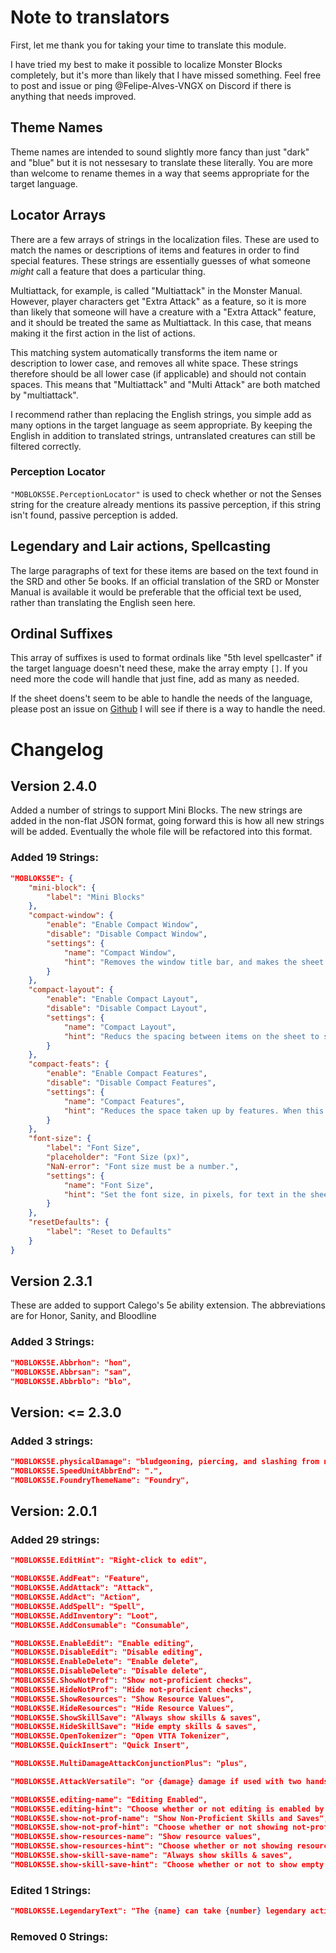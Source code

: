 # Note to translators
First, let me thank you for taking your time to translate this module.

I have tried my best to make it possible to localize Monster Blocks completely,
but it's more than likely that I have missed something.
Feel free to post and issue or ping @Felipe-Alves-VNGX on Discord if there is anything that needs improved.

## Theme Names
Theme names are intended to sound slightly more fancy than just "dark" and "blue" but it is not nessesary
to translate these literally. You are more than welcome to rename themes in a way that seems appropriate for the target language.

## Locator Arrays
There are a few arrays of strings in the localization files.
These are used to match the names or descriptions of items and features in order to find special features.
These strings are essentially guesses of what someone *might* call a feature that does a particular thing.

Multiattack, for example, is called "Multiattack" in the Monster Manual.
However, player characters get "Extra Attack" as a feature, so it is more than likely that
someone will have a creature with a "Extra Attack" feature, and it should be treated the same as
Multiattack. In this case, that means making it the first action in the list of actions.

This matching system automatically transforms the item name or description to lower case,
and removes all white space. These strings therefore should be all lower case (if applicable)
and should not contain spaces. This means that "Multiattack" and "Multi Attack" are both matched by "multiattack".

I recommend rather than replacing the English strings, you simple add as many options in the target language as seem appropriate.
By keeping the English in addition to translated strings, untranslated creatures can still be filtered correctly.

### Perception Locator
`"MOBLOKS5E.PerceptionLocator"` is used to check whether or not the Senses string for the creature already mentions its passive perception, if this string isn't found, passive perception is added.

## Legendary and Lair actions, Spellcasting
The large paragraphs of text for these items are based on the text found in the SRD
and other 5e books. If an official translation of the SRD or Monster Manual is available
it would be preferable that the official text be used, rather than translating the English seen here.

## Ordinal Suffixes
This array of suffixes is used to format ordinals like "5th level spellcaster"
if the target language doesn't need these, make the array empty `[]`. 
If you need more the code will handle that just fine, add as many as needed.

If the sheet doens't seem to be able to handle the needs of the language,
please post an issue on [Github](https://github.com/Felipe-Alves-VNGX/MonsterBlocks/issues)
I will see if there is a way to handle the need.

# Changelog

## Version 2.4.0

Added a number of strings to support Mini Blocks.
The new strings are added in the non-flat JSON format, going forward this is how
all new strings will be added. Eventually the whole file will be refactored into this format.

### Added 19 Strings:

```json
"MOBLOKS5E": {
	"mini-block": {
		"label": "Mini Blocks"
	},
	"compact-window": {
		"enable": "Enable Compact Window",
		"disable": "Disable Compact Window",
		"settings": {
			"name": "Compact Window",
			"hint": "Removes the window title bar, and makes the sheet appear more compact."
		}
	},
	"compact-layout": {
		"enable": "Enable Compact Layout",
		"disable": "Disable Compact Layout",
		"settings": {
			"name": "Compact Layout",
			"hint": "Reducs the spacing between items on the sheet to save space."
		}
	},
	"compact-feats": {
		"enable": "Enable Compact Features",
		"disable": "Disable Compact Features",
		"settings": {
			"name": "Compact Features",
			"hint": "Reduces the space taken up by features. When this setting is enabled, each feature will take up only two lines of space. Hovering your mouse over a fature will reveal the full description. Features can be expanded/compacted individually by clicking on them."
		}
	},
	"font-size": {
		"label": "Font Size",
		"placeholder": "Font Size (px)",
		"NaN-error": "Font size must be a number.",
		"settings": {
			"name": "Font Size",
			"hint": "Set the font size, in pixels, for text in the sheet. Other aspects of the sheet will scale accordingly, reducing font size will make the entire sheet much smaller while increasing it improves readablity."
		}
	},
	"resetDefaults": {
		"label": "Reset to Defaults"
	}
}
```

## Version 2.3.1

These are added to support Calego's 5e ability extension.
The abbreviations are for Honor, Sanity, and Bloodline

### Added 3 Strings:
```json
"MOBLOKS5E.Abbrhon": "hon",
"MOBLOKS5E.Abbrsan": "san",
"MOBLOKS5E.Abbrblo": "blo",
```
## Version: <= 2.3.0
### Added 3 strings:
```json
"MOBLOKS5E.physicalDamage": "bludgeoning, piercing, and slashing from nonmagical attacks",
"MOBLOKS5E.SpeedUnitAbbrEnd": ".",
"MOBLOKS5E.FoundryThemeName": "Foundry",
```

## Version: 2.0.1
### Added 29 strings:
```json
"MOBLOKS5E.EditHint": "Right-click to edit",

"MOBLOKS5E.AddFeat": "Feature",
"MOBLOKS5E.AddAttack": "Attack",
"MOBLOKS5E.AddAct": "Action",
"MOBLOKS5E.AddSpell": "Spell",
"MOBLOKS5E.AddInventory": "Loot",
"MOBLOKS5E.AddConsumable": "Consumable",

"MOBLOKS5E.EnableEdit": "Enable editing",
"MOBLOKS5E.DisableEdit": "Disable editing",
"MOBLOKS5E.EnableDelete": "Enable delete",
"MOBLOKS5E.DisableDelete": "Disable delete",
"MOBLOKS5E.ShowNotProf": "Show not-proficient checks",
"MOBLOKS5E.HideNotProf": "Hide not-proficient checks",
"MOBLOKS5E.ShowResources": "Show Resource Values",
"MOBLOKS5E.HideResources": "Hide Resource Values",
"MOBLOKS5E.ShowSkillSave": "Always show skills & saves",
"MOBLOKS5E.HideSkillSave": "Hide empty skills & saves",
"MOBLOKS5E.OpenTokenizer": "Open VTTA Tokenizer",
"MOBLOKS5E.QuickInsert": "Quick Insert",

"MOBLOKS5E.MultiDamageAttackConjunctionPlus": "plus",

"MOBLOKS5E.AttackVersatile": "or {damage} damage if used with two hands",

"MOBLOKS5E.editing-name": "Editing Enabled",
"MOBLOKS5E.editing-hint": "Choose whether or not editing is enabled by default.",
"MOBLOKS5E.show-not-prof-name": "Show Non-Proficient Skills and Saves",
"MOBLOKS5E.show-not-prof-hint": "Choose whether or not showing not-proficient skills and saves is enabled by default."
"MOBLOKS5E.show-resources-name": "Show resource values",
"MOBLOKS5E.show-resources-hint": "Choose whether or not showing resource values by default."
"MOBLOKS5E.show-skill-save-name": "Always show skills & saves",
"MOBLOKS5E.show-skill-save-hint": "Choose whether or not to show empty skill and save lists by default."

```
### Edited 1 Strings:
```json
"MOBLOKS5E.LegendaryText": "The {name} can take {number} legendary actions, chooseing from the options below. Only one legendary action option can be used at a time and only at the end of another creature's turn. The {name} regains spent legendary actions at the start of its turn.",

```
### Removed 0 Strings:
```json

```